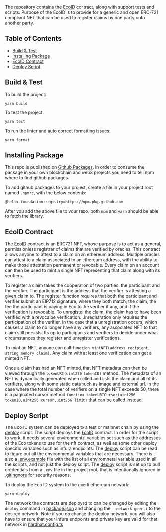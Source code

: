 The repository contains the [EcoID](/contracts/EcoID.sol) contract, along with support tests and scripts. Purpose of the EcoID is to provide for a generic and open ERC-721 compliant NFT that can be used to register claims by one party onto another party.

## Table of Contents

- [Build & Test](#build--test)
- [Installing Package](#installing--package)
- [EcoID Contract](#ecoid-contract)
- [Deploy Script](#deploy-script)

## Build & Test

To build the project:

```
yarn build
```

To test the project:

```
yarn test
```

To run the linter and auto correct formatting issues:

```
yarn format
```

## Installing Package

This repo is published on [Github Packages](npm.pkg.github.com/). In order to consume the package in your own blockchain and web3 projects you need to tell npm where to find github packages. 

To add github packages to your project, create a file in your project root named `.npmrc`, with the below contents:
```
@helix-foundation:registry=https://npm.pkg.github.com
```

After you add the above file to your repo, both `npm` and `yarn` should be able to fetch the library.

## EcoID Contract

The [EcoID](/contracts/EcoID.sol) contract is an ERC721 NFT, whose purpose is to act as a general, permissionless registrar of claims that are verified by oracles. This contract allows anyone to attest to a claim on an ethereum address. Multiple oracles can attest to a claim associated to an ethereum address, with the ability to make those attestation permanent or revocable. Every claim on an account can then be used to mint a single NFT representing that claim along with its verifiers.

To register a claim takes the cooperation of two parties: the participant and the verifier. The participant is the address that the verifier is attesting a given claim to. The register function requires that both the participant and verifier submit an EIP712 signature, where they both match; the claim, the fee the participant is paying in Eco to the verifier if any, and if the verification is revocable. To unregister the claim, the claim has to have been verified with a revocalbe verification. Unregistration only requires the participation of the verifier. In the case that a unregistration occurs, which causes a claim to no longer have any verifiers, any associated NFT to that claim still persists. Its up to participants and verifiers to decide under what circumstances they register and unregister verifications.

To mint an NFT, anyone can call `function mintNFT(address recipient, string memory claim)`. Any claim with at least one verification can get a minted NFT.

Once a claim has had an NFT minted, that NFT metadata can then be viewed through the `tokenURI(uint256 tokenID)` method. The metadata of an NFT is dynamically generated when called and lists the claim and all of its verifiers, along with some static data such as image and external url. In the case where the total number of verifiers on a single NFT exceeds 50, there is a paginated cursor method `function tokenURICursor(uint256 tokenID,uint256 cursor,uint256 limit)` that can be called instead.

## Deploy Script

The Eco ID system can be deployed to a test or mainnet chain by using the [deploy](/scripts/deploy.ts) script. The script deploys the [EcoID](/contracts/EcoID.sol) contract. In order for the script to work, it needs several environmental variables set such as the addresses of the Eco tokens to use for the nft contract; as well as some other deploy specific variables such as infura endpoints. The [deploy](/scripts/deploy.ts) script can be read to figure out all the environmental variables that are necessary. There is also a [.env.example](/.env.example) file with the list of all enviromnetal variable used in all the scripts, and not just the deploy script. The [deploy](/scripts/deploy.ts) script is set up to pull credentials from a `.env` file in the project root, that is intentionally ignored in [.gitingnore](./.gitignore) for security reasons.

To deploy the Eco ID system to the goerli ethereum network:

```
yarn deploy
```

The network the contracts are deployed to can be changed by editing the `deploy` command in [package.json](./package.json) and changing the `--network goerli` to the desired network. Note if you do change the deploy network, you will also have to ensure that your infura endpoints and private key are valid for that network in [hardhat.config.ts](./hardhat.config.ts)
